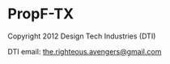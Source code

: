 PropF-TX
=============================
Copyright 2012 Design Tech Industries (DTI)

DTI email: <the.righteous.avengers@gmail.com>

